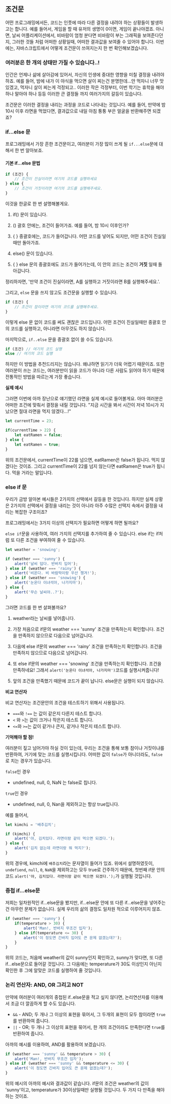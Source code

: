 ## 조건문

어떤 프로그래밍에서든, 코드는 인풋에 따라 다른 결정을 내려야 하는 상황들이 발생하고는 합니다. 예를 들어서, 게임을 할 때 유저의 생명이 0이면, 게임이 끝나야겠죠. 아니면, 날씨 어플리케이션에서, 비바람이 엄청 분다면 비바람이 부는 그래픽을 보여준다던지, 그러한 것들 처럼 어떠한 상황일때, 어떠한 결과값을 보여줄 수 있어야 합니다. 이번에는, 자바스크립트에서 어떻게 조건문이 쓰여지는지 한 번 확인해보겠습니다.

### 여러분은 한 개의 상태만 가질 수 있습니다..!

인간은 언제나 삶에 살아감에 있어서, 자신의 인생에 중대한 영향을 미칠 결정을 내려야 하죠. 예를 들어, 밤에 내가 이 야식을 먹으면 살이 찌는건 분명한데...안 먹자니 너무 맛있겠고, 먹자니 살이 찌는게 걱정되고.. 이러한 작은 걱정부터, 이번 학기는 휴학을 해야하나 말아야 하나 등등 이러한 큰 결정들 까지 여러가지의 갈등이 있습니다.

조건문은 이러한 결정을 내리는 과정을 코드로 나타내는 것입니다. 예를 들어, 만약에 밤 10시 이후 라면을 먹었다면, 결과값으로 내일 아침 퉁퉁 부은 얼굴을 반환해주면 되겠죠?

### if...else 문

프로그래밍에서 가장 흔한 조건문이고, 여러분이 가장 많이 쓰게 될 `if...else`문에 대해서 한 번 알아보죠.

#### 기본 if...else 문법

```javascript
if (조건) {
    // 조건이 진실이라면 여기의 코드를 실행하세요
} else {
    // 조건이 거짓이라면 여기의 코드를 실행해주세요.
}
```

이것을 한글로 한 번 설명해볼게요.

1. if() 문이 있습니다.
2. () 괄호 안에는, 조건이 들어가죠. 예를 들어, 밤 10시 이후인가?
3. { } 중괄호에는, 코드가 들어갑니다. 어떤 코드를 넣어도 되지만, 어떤 조건이 진실일때만 돌아가죠.

4. else() 문이 있습니다.
5. { } else 문의 중괄호에도 코드가 들어가는데, 이 안의 코드는 조건이 **거짓** 일때 돌아갑니다.

정리하자면, '만약 조건이 진실이라면, A를 실행하고 거짓이라면 B를 실행해주세요.'.

그리고, `else` 문을 쓰지 않고도 조건문을 실행할 수 있습니다.

```javascript
if (조건) {
    // 조건이 참이라면 여기의 코드를 실행해주세요.
}
```

이렇게 else 문 없이 코드를 써도 괜찮은 코드입니다. 어떤 조건이 진실일때만 중괄호 안의 코드를 실행하고, 아니라면 아무것도 하지 않습니다.

마지막으로, `if..else` 문을 중괄호 없이 쓸 수도 있습니다. 

```javascript
if (조건) // 여기의 코드 실행
else // 여기의 코드 실행
```

하지만 이 방법을 추천드리지는 않습니다. 왜냐하면 읽기가 더욱 어렵기 때문이죠. 또한 여러분이 쓰는 코드는, 여러분만이 읽을 코드가 아니라 다른 사람도 읽어야 하기 때문에 전통적인 방법을 따르는게 가장 좋습니다.

**실제 예시**

그러면 이번에 아까 장난으로 얘기했던 라면을 실제 예시로 들어볼게요. 아마 여러분은 어떠한 조건에 맞춰서 결정을 내릴 것입니다. "지금 시간을 봐서 시간이 저녁 10시가 지났으면 절대 라면을 먹지 않겠다...!"

```javascript
let currentTime = 23;

if(currentTime > 22) {
    let eatRamen = false;
} else {
    let eatRamen = true;
}
```

위의 조건문에서, currentTime이 22를 넘으면, eatRamen은 false가 됩니다. 먹지 않겠다는 것이죠. 그리고 currentTime이 22를 넘지 않는다면 eatRamen은 true가 됩니다. 먹을 거라는 말입니다.

### else if 문

우리가 금방 알아본 예시들은 2가지의 선택에서 갈등을 한 것입니다. 하지만 실제 상황은 2가지의 선택에서 결정을 내리는 것이 아니라 아주 수많은 선택지 속에서 결정을 내리는 복잡한 구조이죠? 

프로그래밍에서는 3가지 이상의 선택지가 필요하면 어떻게 하면 될까요?

`else if`문을 사용하여, 여러 가지의 선택지를 추가하여 줄 수 있습니다. else if는 if처럼 또 다른 조건을 부여하여 줄 수 있습니다.

```javascript
let weather = 'snowing';

if (weather === 'sunny') {
    alert('날씨 덥다. 반바지 입어');
} else if (weather === 'rainy') {
    alert('비온다. 비 바람막이랑 우산 챙겨!');
} else if (weather === 'snowing') {
    alert('눈온다 이녀석아, 나가지마');
} else {
    alert('무슨 날씨야..?');
}
```

그러면 코드를 한 번 살펴볼까요? 

1. weather라는 날씨를 넣어줍니다.

2. 가장 처음으로 if문의 weather === 'sunny' 조건을 만족하는지 확인합니다.
조건을 만족하지 않으므로 다음으로 넘어갑니다.

3. 다음에 else if문의 weather === 'rainy' 조건을 만족하는지 확인합니다.
조건을 만족하지 않으므로 다음으로 넘어갑니다.

4. 또 else if문의 weather === 'snowing' 조건을 만족하는지 확인합니다.
조건을 만족하네요! 그래서 `alert('눈온다 이녀석아, 나가지마')`코드를 실행시켜줍니다!

5. 앞의 조건을 만족했기 때문에 코드가 끝이 납니다. else문은 실행이 되지 않습니다.

**비교 연산자**

비교 연산자는 조건문안의 조건을 테스트하기 위해서 사용됩니다. 

- `===`와 `!==` 는 값이 같은지 다른지 테스트 합니다.
- `<` 와 `>`는 값이 크거나 작은지 테스트 합니다.
- `<=`와 `>=`는 값이 같거나 큰지, 같거나 작은지 테스트 합니다.

**기억해야 할 점!**

여러분이 짚고 넘어가야 하실 것이 있는데, 우리는 조건을 통해 보통 참이냐 거짓이냐를 반환하여, 거기에 맞는 코드를 실행시킵니다. 어떠한 값이 `false`가 아니더라도, `false`로 치는 경우가 있습니다.

`false`인 경우
- undefined, null, 0, NaN
는 false로 칩니다.

`true`인 경우
- undefined, null, 0, Nan을 제외하고는 항상 true입니다.

예를 들어서,

```javascript
let kimchi = '배추김치';

if (kimchi) {
    alert('야, 김치있다. 라면이랑 같이 먹으면 되겠다.');
} else {
    alert('김치 없는데 라면이랑 뭐 먹지?');
}
```
위의 경우에, kimchi에 `배추김치`라는 문자열이 들어가 있죠. 위에서 설명하였듯이, `undefiend`, `null`, `0`, `NaN`을 제외하고는 모두 true로 간주하기 때문에, 첫번째 if문 안의 코드 `alert('야, 김치있다. 라면이랑 같이 먹으면 되겠다.');`가 실행될 것입니다.

### 중첩 if...else문

저희는 일차원적인 if...else문을 봤지만, if...else문 안에 또 다른 if...else문을 넣어주는 건 아무런 문제가 없습니다. 실제 우리의 삶의 결정도 일차원 적으로 이루어지지 않죠.

```javascript
if (weather === 'sunny') {
    if(temperature > 30) {
        alert('Man!, 반바지 무조건 입자');
    } else if(temperature <= 30) {
        alert('이 정도면 긴바지 입어도 큰 문제 없겠는데?');
    }
}
```
위의 코드는, 처음에 weather의 값이 sunny인지 확인하고, sunny가 맞다면, 또 다른 if...else문으로 들어갈 것입니다. 그 다음에는 temperature가 30도 이상인지 아닌지 확인한 후 그에 알맞은 코드를 실행하여 줄 것입니다.

### 논리 연산자: AND, OR 그리고 NOT

만약에 여러분이 여러개의 중첩된 if..else문을 적고 싶지 않다면, 논리연산자를 이용해서 조금 더 깔끔하게 할 수도 있습니다.

- `&&` - AND; 두 개나 그 이상의 표현을 묶어서, 그 두개의 표현이 모두 참이라면 `true`를 반환하여 줍니다.
- `||` - OR; 두 개나 그 이상의 표현을 묶어서, 한 개의 조건이라도 만족한다면 `true`를 반환하여 줍니다.

아까의 예시를 이용하여, AND를 활용하여 보겠습니다.

```javascript
if (weather === 'sunny' && temperature > 30) {
    alert('Man!, 반바지 무조건 입자');
} else if (weather === 'sunny' && temperature <= 30) {
    alert('이 정도면 긴바지 입어도 큰 문제 없겠는데?');
}
```

위의 예시의 아까의 예시와 결과값이 같습니다. if문의 조건은 weather의 값이 'sunny'이고, temperature가 30이상일때만 실행될 것입니다. 두 가지 다 만족을 해야하는 것이죠.



